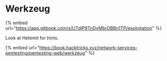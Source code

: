 # Werkzeug

{% embed url="https://app.gitbook.com/s/UTdjP9TnDvMbrDBBn1TP/exploitation" %}

Look at Hetemit for hints.&#x20;

{% embed url="https://book.hacktricks.xyz/network-services-pentesting/pentesting-web/werkzeug" %}

